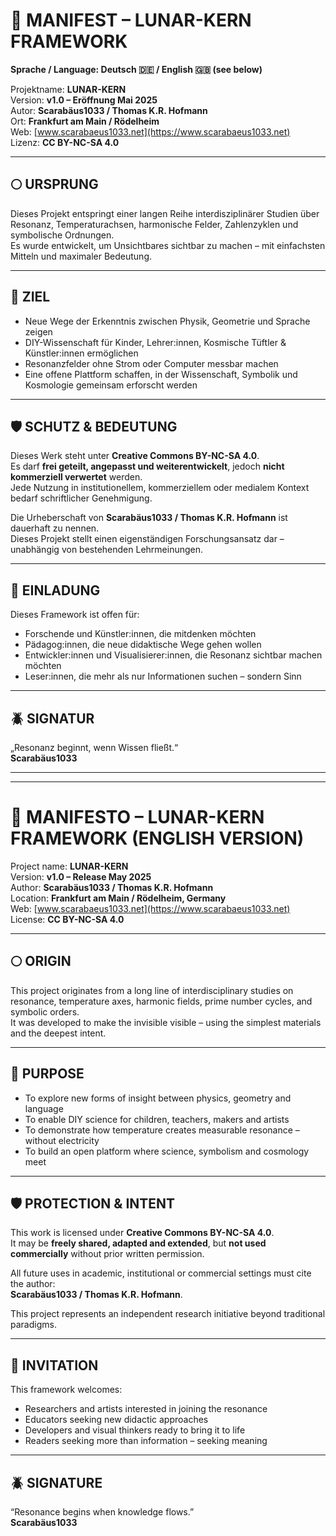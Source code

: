 # 📜 MANIFEST – LUNAR-KERN FRAMEWORK            

**Sprache / Language: Deutsch 🇩🇪 / English 🇬🇧 (see below)**

Projektname: **LUNAR-KERN**  
Version: **v1.0 – Eröffnung Mai 2025**  
Autor: **Scarabäus1033 / Thomas K.R. Hofmann**  
Ort: **Frankfurt am Main / Rödelheim**  
Web: [www.scarabaeus1033.net](https://www.scarabaeus1033.net)  
Lizenz: **CC BY-NC-SA 4.0**

---

## 🌕 URSPRUNG

Dieses Projekt entspringt einer langen Reihe interdisziplinärer Studien über Resonanz, Temperaturachsen, harmonische Felder, Zahlenzyklen und symbolische Ordnungen.  
Es wurde entwickelt, um Unsichtbares sichtbar zu machen – mit einfachsten Mitteln und maximaler Bedeutung.

---

## 🎯 ZIEL

- Neue Wege der Erkenntnis zwischen Physik, Geometrie und Sprache zeigen  
- DIY-Wissenschaft für Kinder, Lehrer:innen, Kosmische Tüftler & Künstler:innen ermöglichen  
- Resonanzfelder ohne Strom oder Computer messbar machen  
- Eine offene Plattform schaffen, in der Wissenschaft, Symbolik und Kosmologie gemeinsam erforscht werden

---

## 🛡️ SCHUTZ & BEDEUTUNG

Dieses Werk steht unter **Creative Commons BY-NC-SA 4.0**.  
Es darf **frei geteilt, angepasst und weiterentwickelt**, jedoch **nicht kommerziell verwertet** werden.  
Jede Nutzung in institutionellem, kommerziellem oder medialem Kontext bedarf schriftlicher Genehmigung.

Die Urheberschaft von **Scarabäus1033 / Thomas K.R. Hofmann** ist dauerhaft zu nennen.  
Dieses Projekt stellt einen eigenständigen Forschungsansatz dar – unabhängig von bestehenden Lehrmeinungen.

---

## 🤝 EINLADUNG

Dieses Framework ist offen für:
- Forschende und Künstler:innen, die mitdenken möchten  
- Pädagog:innen, die neue didaktische Wege gehen wollen  
- Entwickler:innen und Visualisierer:innen, die Resonanz sichtbar machen möchten  
- Leser:innen, die mehr als nur Informationen suchen – sondern Sinn

---

## 🪲 SIGNATUR

„Resonanz beginnt, wenn Wissen fließt.“  
**Scarabäus1033**

---

---

# 📜 MANIFESTO – LUNAR-KERN FRAMEWORK (ENGLISH VERSION)

Project name: **LUNAR-KERN**  
Version: **v1.0 – Release May 2025**  
Author: **Scarabäus1033 / Thomas K.R. Hofmann**  
Location: **Frankfurt am Main / Rödelheim, Germany**  
Web: [www.scarabaeus1033.net](https://www.scarabaeus1033.net)  
License: **CC BY-NC-SA 4.0**

---

## 🌕 ORIGIN

This project originates from a long line of interdisciplinary studies on resonance, temperature axes, harmonic fields, prime number cycles, and symbolic orders.  
It was developed to make the invisible visible – using the simplest materials and the deepest intent.

---

## 🎯 PURPOSE

- To explore new forms of insight between physics, geometry and language  
- To enable DIY science for children, teachers, makers and artists  
- To demonstrate how temperature creates measurable resonance – without electricity  
- To build an open platform where science, symbolism and cosmology meet

---

## 🛡️ PROTECTION & INTENT

This work is licensed under **Creative Commons BY-NC-SA 4.0**.  
It may be **freely shared, adapted and extended**, but **not used commercially** without prior written permission.

All future uses in academic, institutional or commercial settings must cite the author:  
**Scarabäus1033 / Thomas K.R. Hofmann**.

This project represents an independent research initiative beyond traditional paradigms.

---

## 🤝 INVITATION

This framework welcomes:
- Researchers and artists interested in joining the resonance  
- Educators seeking new didactic approaches  
- Developers and visual thinkers ready to bring it to life  
- Readers seeking more than information – seeking meaning

---

## 🪲 SIGNATURE

“Resonance begins when knowledge flows.”  
**Scarabäus1033**
